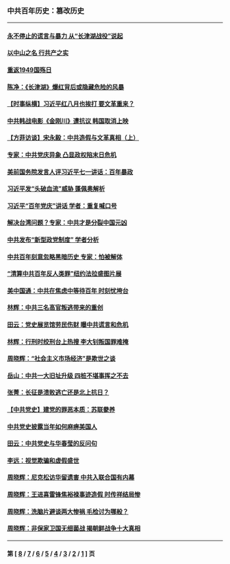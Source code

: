 ### 中共百年历史：篡改历史
---
#### [永不停止的谎言与暴力 从“长津湖战役”说起](../../pages/nf1176115/n13494094.md?06190430) 
#### [以中山之名 行共产之实](../../pages/nf1176115/n13346437.md?06190430) 
#### [重返1949国殇日](../../pages/nf1176115/n13346372.md?06190430) 
#### [陈净：《长津湖》爆红背后或隐藏危险的风暴](../../pages/nf1176115/n13314364.md?06190430) 
#### [【时事纵横】习近平红八月也挨打 要文革重来？](../../pages/nf1176115/n13231393.md?06190430) 
#### [中共韩战电影《金刚川》遭抗议 韩国取消上映](../../pages/nf1176115/n13219114.md?06190430) 
#### [【方菲访谈】宋永毅：中共造假与文革真相（上）](../../pages/nf1176115/n13200760.md?06190430) 
#### [专家：中共党庆异象 凸显政权陷末日危机](../../pages/nf1176115/n13067084.md?06190430) 
#### [美前国务院发言人评习近平七一讲话：百年暴政](../../pages/nf1176115/n13066986.md?06190430) 
#### [习近平发“头破血流”威胁 蓬佩奥解析](../../pages/nf1176115/n13063604.md?06190430) 
#### [习近平“百年党庆”讲话 学者：重复喊口号](../../pages/nf1176115/n13061411.md?06190430) 
#### [解决台湾问题？专家：中共才是分裂中国元凶](../../pages/nf1176115/n13060811.md?06190430) 
#### [中共发布“新型政党制度” 学者分析](../../pages/nf1176115/n13056354.md?06190430) 
#### [中共百年刻意忽略黑暗历史 专家：怕被解体](../../pages/nf1176115/n13056056.md?06190430) 
#### [“清算中共百年反人类罪”纽约法拉盛图片展](../../pages/nf1176115/n13052220.md?06190430) 
#### [美中国通：中共在焦虑中等待百年 时刻忧垮台](../../pages/nf1176115/n13048820.md?06190430) 
#### [林辉：中共三名高官叛逃带来的重创](../../pages/nf1176115/n13035206.md?06190430) 
#### [田云：党史展览馆劳民伤财 曝中共谎言和危机](../../pages/nf1176115/n13033900.md?06190430) 
#### [林辉：行刑时绞刑台上热搜 李大钊叛国罪难掩](../../pages/nf1176115/n13031965.md?06190430) 
#### [周晓辉：“社会主义市场经济”是欺世之谈](../../pages/nf1176115/n13024090.md?06190430) 
#### [岳山：中共一大旧址升级 四桩不堪事挥之不去](../../pages/nf1176115/n13021697.md?06190430) 
#### [张菁：长征是溃败逃亡还是北上抗日？](../../pages/nf1176115/n13020585.md?06190430) 
#### [【中共党史】建党的罪恶本质：苏联豢养](../../pages/nf1176115/n13011888.md?06190430) 
#### [中共党史披露当年如何麻痹美国人](../../pages/nf1176115/n12966400.md?06190430) 
#### [田云：中共党史与华春莹的反问句](../../pages/nf1176115/n12765178.md?06190430) 
#### [李远：视觉欺骗和虚假盛世](../../pages/nf1176115/n12993376.md?06190430) 
#### [周晓辉：尼克松访华留遗害 中共入联合国有内幕](../../pages/nf1176115/n12991422.md?06190430) 
#### [周晓辉：王进喜雷锋焦裕禄事迹造假 时传祥结局惨](../../pages/nf1176115/n12985497.md?06190430) 
#### [周晓辉：洗脑片避谈两大惨祸 毛检讨为哪般？](../../pages/nf1176115/n12971285.md?06190430) 
#### [周晓辉：非保家卫国无细菌战 揭朝鲜战争十大真相](../../pages/nf1176115/n12954161.md?06190430) 

---
#### 第 [ [8](./8.md?06190430) / [7](./7.md?06190430) / [6](./6.md?06190430) / [5](./5.md?06190430) / [4](./4.md?06190430) / [3](./3.md?06190430) / [2](./2.md?06190430) / [1](./1.md?06190430) ] 页
